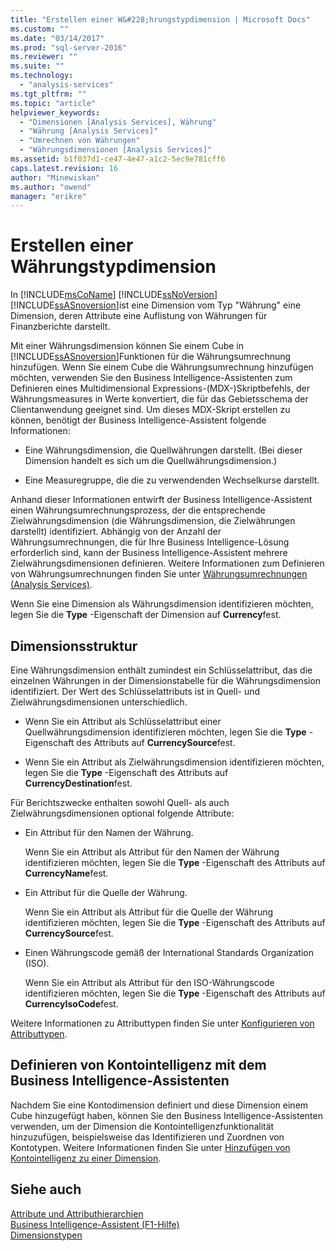 ```yaml
---
title: "Erstellen einer W&#228;hrungstypdimension | Microsoft Docs"
ms.custom: ""
ms.date: "03/14/2017"
ms.prod: "sql-server-2016"
ms.reviewer: ""
ms.suite: ""
ms.technology: 
  - "analysis-services"
ms.tgt_pltfrm: ""
ms.topic: "article"
helpviewer_keywords: 
  - "Dimensionen [Analysis Services], Währung"
  - "Währung [Analysis Services]"
  - "Umrechnen von Währungen"
  - "Währungsdimensionen [Analysis Services]"
ms.assetid: b1f037d1-ce47-4e47-a1c2-5ec9e781cff6
caps.latest.revision: 16
author: "Minewiskan"
ms.author: "owend"
manager: "erikre"
---
```

# Erstellen einer W&#228;hrungstypdimension
  In [!INCLUDE[msCoName](../../includes/msconame-md.md)] [!INCLUDE[ssNoVersion](../../includes/ssnoversion-md.md)] [!INCLUDE[ssASnoversion](../../includes/ssasnoversion-md.md)]ist eine Dimension vom Typ "Währung" eine Dimension, deren Attribute eine Auflistung von Währungen für Finanzberichte darstellt.  
  
 Mit einer Währungsdimension können Sie einem Cube in [!INCLUDE[ssASnoversion](../../includes/ssasnoversion-md.md)]Funktionen für die Währungsumrechnung hinzufügen. Wenn Sie einem Cube die Währungsumrechnung hinzufügen möchten, verwenden Sie den Business Intelligence-Assistenten zum Definieren eines Multidimensional Expressions-(MDX-)Skriptbefehls, der Währungsmeasures in Werte konvertiert, die für das Gebietsschema der Clientanwendung geeignet sind. Um dieses MDX-Skript erstellen zu können, benötigt der Business Intelligence-Assistent folgende Informationen:  
  
-   Eine Währungsdimension, die Quellwährungen darstellt. (Bei dieser Dimension handelt es sich um die Quellwährungsdimension.)  
  
-   Eine Measuregruppe, die die zu verwendenden Wechselkurse darstellt.  
  
 Anhand dieser Informationen entwirft der Business Intelligence-Assistent einen Währungsumrechnungsprozess, der die entsprechende Zielwährungsdimension (die Währungsdimension, die Zielwährungen darstellt) identifiziert. Abhängig von der Anzahl der Währungsumrechnungen, die für Ihre Business Intelligence-Lösung erforderlich sind, kann der Business Intelligence-Assistent mehrere Zielwährungsdimensionen definieren. Weitere Informationen zum Definieren von Währungsumrechnungen finden Sie unter [Währungsumrechnungen &#40;Analysis Services&#41;](../../analysis-services/currency-conversions-analysis-services.md).  
  
 Wenn Sie eine Dimension als Währungsdimension identifizieren möchten, legen Sie die **Type** -Eigenschaft der Dimension auf **Currency**fest.  
  
## Dimensionsstruktur  
 Eine Währungsdimension enthält zumindest ein Schlüsselattribut, das die einzelnen Währungen in der Dimensionstabelle für die Währungsdimension identifiziert. Der Wert des Schlüsselattributs ist in Quell- und Zielwährungsdimensionen unterschiedlich.  
  
-   Wenn Sie ein Attribut als Schlüsselattribut einer Quellwährungsdimension identifizieren möchten, legen Sie die **Type** -Eigenschaft des Attributs auf **CurrencySource**fest.  
  
-   Wenn Sie ein Attribut als Zielwährungsdimension identifizieren möchten, legen Sie die **Type** -Eigenschaft des Attributs auf **CurrencyDestination**fest.  
  
 Für Berichtszwecke enthalten sowohl Quell- als auch Zielwährungsdimensionen optional folgende Attribute:  
  
-   Ein Attribut für den Namen der Währung.  
  
     Wenn Sie ein Attribut als Attribut für den Namen der Währung identifizieren möchten, legen Sie die **Type** -Eigenschaft des Attributs auf **CurrencyName**fest.  
  
-   Ein Attribut für die Quelle der Währung.  
  
     Wenn Sie ein Attribut als Attribut für die Quelle der Währung identifizieren möchten, legen Sie die **Type** -Eigenschaft des Attributs auf **CurrencySource**fest.  
  
-   Einen Währungscode gemäß der International Standards Organization (ISO).  
  
     Wenn Sie ein Attribut als Attribut für den ISO-Währungscode identifizieren möchten, legen Sie die **Type** -Eigenschaft des Attributs auf **CurrencyIsoCode**fest.  
  
 Weitere Informationen zu Attributtypen finden Sie unter [Konfigurieren von Attributtypen](../../analysis-services/multidimensional-models/configure-attribute-types.md).  
  
## Definieren von Kontointelligenz mit dem Business Intelligence-Assistenten  
 Nachdem Sie eine Kontodimension definiert und diese Dimension einem Cube hinzugefügt haben, können Sie den Business Intelligence-Assistenten verwenden, um der Dimension die Kontointelligenzfunktionalität hinzuzufügen, beispielsweise das Identifizieren und Zuordnen von Kontotypen. Weitere Informationen finden Sie unter [Hinzufügen von Kontointelligenz zu einer Dimension](../../analysis-services/multidimensional-models/add-account-intelligence-to-a-dimension.md).  
  
## Siehe auch  
 [Attribute und Attributhierarchien](../../analysis-services/multidimensional-models-olap-logical-dimension-objects/attributes-and-attribute-hierarchies.md)   
 [Business Intelligence-Assistent (F1-Hilfe)](../Topic/Business%20Intelligence%20Wizard%20F1%20Help.md)   
 [Dimensionstypen](../Topic/Dimension%20Types.md)  
  
  